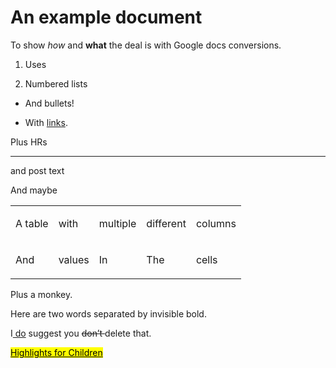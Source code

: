 # An example document

To show <em>how </em>and <strong>what</strong> the deal is with Google docs conversions.

1. Uses

2. Numbered lists

- And bullets!

- With <a href="http://example.com">links</a>.

Plus HRs

<hr/>

and post text

And maybe

<table><tbody><tr><td><p>A table</p></td><td><p>with</p></td><td><p>multiple</p></td><td><p>different</p></td><td><p>columns</p></td></tr><tr><td><p>And</p></td><td><p>values</p></td><td><p>In</p></td><td><p>The</p></td><td><p>cells</p></td></tr></tbody></table>

Plus <a href="https://upload.wikimedia.org/wikipedia/commons/thumb/d/df/Cute_Monkey_cropped.jpg/576px-Cute_Monkey_cropped.jpg"><img src="https://lh3.googleusercontent.com/bFaNcbOEgAqFCE5Ns4uIeBy52uiblhQhb0DQ7GwQ55xeePpjZa0MJXprdnd1J17nrYpdgL1FZmbYXHs_oDdO1yLEX_0SyJfFsFiVOiNM079Ym8HNQRZPKGQZEvMhbbL8okqdqEza-TomEHxWUg=s0" title="" alt="" data-oid="kix.ybob8eysp3sn"/></a>a monkey.

Here are two<strong> </strong>words separated by invisible bold.

I<ins> do</ins> suggest you <del>don’t </del>delete that.

<mark><u>Highlights for Children</u></mark>
